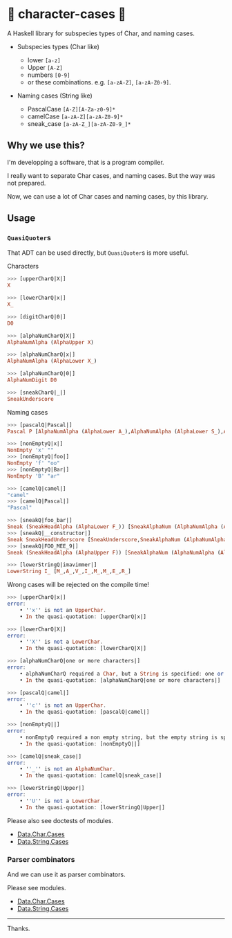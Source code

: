 # :diamond_shape_with_a_dot_inside: character-cases :diamond_shape_with_a_dot_inside:

A Haskell library for subspecies types of Char, and naming cases.

- Subspecies types (Char like)
    - lower `[a-z]`
    - Upper `[A-Z]`
    - numbers `[0-9]`
    - or these combinations. e.g. `[a-zA-Z]`, `[a-zA-Z0-9]`.

- Naming cases (String like)
    - PascalCase `[A-Z][A-Za-z0-9]*`
    - camelCase `[a-zA-Z][a-zA-Z0-9]*`
    - sneak_case `[a-zA-Z_][a-zA-Z0-9_]*`

## Why we use this?

I'm developping a software, that is a program compiler.

I really want to separate Char cases, and naming cases.
But the way was not prepared.

Now, we can use a lot of Char cases and naming cases, by this library.

## Usage

### `QuasiQuoter`s

That ADT can be used directly, but `QuasiQuoter`s is more useful.

Characters

```haskell
>>> [upperCharQ|X|]
X

>>> [lowerCharQ|x|]
X_

>>> [digitCharQ|0|]
D0

>>> [alphaNumCharQ|X|]
AlphaNumAlpha (AlphaUpper X)

>>> [alphaNumCharQ|x|]
AlphaNumAlpha (AlphaLower X_)

>>> [alphaNumCharQ|0|]
AlphaNumDigit D0

>>> [sneakCharQ|_|]
SneakUnderscore
```

Naming cases

```haskell
>>> [pascalQ|Pascal|]
Pascal P [AlphaNumAlpha (AlphaLower A_),AlphaNumAlpha (AlphaLower S_),AlphaNumAlpha (AlphaLower C_),AlphaNumAlpha (AlphaLower A_),AlphaNumAlpha (AlphaLower L_)]

>>> [nonEmptyQ|x|]
NonEmpty 'x' ""
>>> [nonEmptyQ|foo|]
NonEmpty 'f' "oo"
>>> [nonEmptyQ|Bar|]
NonEmpty 'B' "ar"

>>> [camelQ|camel|]
"camel"
>>> [camelQ|Pascal|]
"Pascal"

>>> [sneakQ|foo_bar|]
Sneak (SneakHeadAlpha (AlphaLower F_)) [SneakAlphaNum (AlphaNumAlpha (AlphaLower O_)),SneakAlphaNum (AlphaNumAlpha (AlphaLower O_)),SneakUnderscore,SneakAlphaNum (AlphaNumAlpha (AlphaLower B_)),SneakAlphaNum (AlphaNumAlpha (AlphaLower A_)),SneakAlphaNum (AlphaNumAlpha (AlphaLower R_))]
>>> [sneakQ|__constructor|]
Sneak SneakHeadUnderscore [SneakUnderscore,SneakAlphaNum (AlphaNumAlpha (AlphaLower C_)),SneakAlphaNum (AlphaNumAlpha (AlphaLower O_)),SneakAlphaNum (AlphaNumAlpha (AlphaLower N_)),SneakAlphaNum (AlphaNumAlpha (AlphaLower S_)),SneakAlphaNum (AlphaNumAlpha (AlphaLower T_)),SneakAlphaNum (AlphaNumAlpha (AlphaLower R_)),SneakAlphaNum (AlphaNumAlpha (AlphaLower U_)),SneakAlphaNum (AlphaNumAlpha (AlphaLower C_)),SneakAlphaNum (AlphaNumAlpha (AlphaLower T_)),SneakAlphaNum (AlphaNumAlpha (AlphaLower O_)),SneakAlphaNum (AlphaNumAlpha (AlphaLower R_))]
>>> [sneakQ|FOO_MEE_9|]
Sneak (SneakHeadAlpha (AlphaUpper F)) [SneakAlphaNum (AlphaNumAlpha (AlphaUpper O)),SneakAlphaNum (AlphaNumAlpha (AlphaUpper O)),SneakUnderscore,SneakAlphaNum (AlphaNumAlpha (AlphaUpper M)),SneakAlphaNum (AlphaNumAlpha (AlphaUpper E)),SneakAlphaNum (AlphaNumAlpha (AlphaUpper E)),SneakUnderscore,SneakAlphaNum (AlphaNumDigit D9)]

>>> [lowerStringQ|imavimmer|]
LowerString I_ [M_,A_,V_,I_,M_,M_,E_,R_]
```

Wrong cases will be rejected on the compile time!

```haskell
>>> [upperCharQ|x|]
error:
    • ''x'' is not an UpperChar.
    • In the quasi-quotation: [upperCharQ|x|]

>>> [lowerCharQ|X|]
error:
    • ''X'' is not a LowerChar.
    • In the quasi-quotation: [lowerCharQ|X|]

>>> [alphaNumCharQ|one or more characters|]
error:
    • alphaNumCharQ required a Char, but a String is specified: one or more characters
    • In the quasi-quotation: [alphaNumCharQ|one or more characters|]
```

```haskell
>>> [pascalQ|camel|]
error:
    • ''c'' is not an UpperChar.
    • In the quasi-quotation: [pascalQ|camel|]

>>> [nonEmptyQ||]
error:
    • nonEmptyQ required a non empty string, but the empty string is specified.
    • In the quasi-quotation: [nonEmptyQ||]

>>> [camelQ|sneak_case|]
error:
    • ''_'' is not an AlphaNumChar.
    • In the quasi-quotation: [camelQ|sneak_case|]

>>> [lowerStringQ|Upper|]
error:
    • ''U'' is not a LowerChar.
    • In the quasi-quotation: [lowerStringQ|Upper|]
```

Please also see doctests of modules.

- [Data.Char.Cases](https://github.com/aiya000/hs-character-cases/blob/master/src/Data/Char/Cases.hs)
- [Data.String.Cases](https://github.com/aiya000/hs-character-cases/blob/master/src/Data/String/Cases.hs)

### Parser combinators

And we can use it as parser combinators.

Please see modules.

- [Data.Char.Cases](https://github.com/aiya000/hs-character-cases/blob/master/src/Data/Char/Cases.hs)
- [Data.String.Cases](https://github.com/aiya000/hs-character-cases/blob/master/src/Data/String/Cases.hs)

- - - - -

Thanks.
